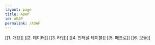 ```yaml
---
layout: page  
title: ABAP
id: ABAP
permalink: /ABAP
---
```



[[1. 개요]]
[[2. 데이터]]
[[3. 타입]]
[[4. 인터널 테이블]]
[[5. 매크로]]
[[6. 모듈]]
